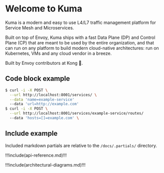 # Welcome to Kuma

Kuma is a modern and easy to use L4/L7 traffic management platform for Service Mesh and Microservices.

Built on top of Envoy, Kuma ships with a fast Data Plane (DP) and Control Plane (CP) that are meant to be used by the entire organization, and that can run on any platform to build modern cloud-native architectures: run on Kubernetes, VMs and any cloud vendor in a breeze.

Built by Envoy contributors at Kong 🦍.

## Code block example

``` bash
$ curl -i -X POST \
  --url http://localhost:8001/services/ \
  --data 'name=example-service'
  --data 'url=http://example.com'
$ curl -i -X POST \
  --url http://localhost:8001/services/example-service/routes/
  --data 'hosts=[]=example.com' \
```

## Include example 
Included markdown partials are relative to the `/docs/.partials/` directory.

!!!include(api-reference.md)!!!

!!!include(architectural-diagrams.md)!!!